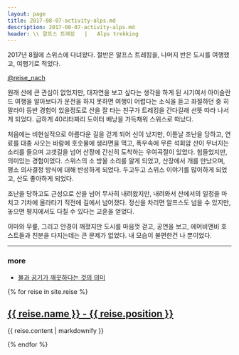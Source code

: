 ```yaml
---
layout: page
title: 2017-08-07-activity-alps.md
description: 2017-08-07-activity-alps.md
header: \\ 알프스 트레킹   |   Alps trekking
---
```


2017년 8월에 스위스에 다녀왔다. 절반은 알프스 트레킹을, 나머지 반은 도시를 여행했고, 여행기로 적었다.


[@reise_nach](https://www.instagram.com/reise_nach/)



원래 산에 큰 관심이 없었지만, 대자연을 보고 싶다는 생각을 하게 된 시기여서 아이슬란드 여행을 알아보다가 운전을 하지 못하면 여행이 어렵다는 소식을 듣고 좌절하던 중 히말라야 등반 경험이 있을정도로 산을 잘 타는 친구가 트레킹을 간다길래 선뜻 따라 나서게 되었다. 급하게 40리터짜리 도이터 배낭을 가득채워 스위스로 떠났다. 


처음에는 비현실적으로 아름다운 길을 걷게 되어 신이 났지만, 이튿날 조난을 당하고, 연료를 대충 사오는 바람에 호숫물에 생라면을 먹고, 폭우속에 무른 석회암 산이 무너지는 소리를 들으며 고갯길을 넘어 산장에 간신히 도착하는 우여곡절이 있었다. 힘들었지만, 의미있는 경험이었다. 스위스의 소 방울 소리를 알게 되었고, 산장에서 개를 만났으며, 평소 의사결정 방식에 대해 반성하게 되었다. 두고두고 스위스 이야기를 많이하게 되었고, 산도 좋아하게 되었다. 


조난을 당하고도 근성으로 산을 넘어 무사히 내려왔지만, 내려와서 산에서의 일정을 마치고 기차에 올라타기 직전에 길에서 넘어졌다. 정신을 차리면 알프스도 넘을 수 있지만, 놓으면 평지에서도 다칠 수 있다는 교훈을 얻었다.


이마와 무릎, 그리고 안경이 깨졌지만 도시를 마음껏 걷고, 공연을 보고, 에어비앤비 호스트들과 친분을 다지는데는 큰 문제가 없었다. 내 모습이 불편한건 나 뿐이었다. 



________________


### more


* [물과 공기가 깨끗하다는 것의 의미](/travel-post_1)

<section class="post-meta">
<div class="post-meta">
{% for reise in site.reise %}
   <h2>
    <a href="{{ reise.url }}">
      {{ reise.name }} - {{ reise.position }}
    </a>
  </h2>
  <p>{{ reise.content | markdownify }}</p>
{% endfor %}
</div>
</section>
